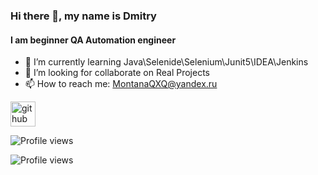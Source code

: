 ### Hi there 👋, my name is Dmitry
#### I am beginner QA Automation engineer

- 🌱 I’m currently learning Java\Selenide\Selenium\Junit5\IDEA\Jenkins 
- 👯 I’m looking for collaborate on Real Projects 
- 📫 How to reach me: MontanaQXQ@yandex.ru 


[<img src='https://cdn.jsdelivr.net/npm/simple-icons@3.0.1/icons/github.svg' alt='github' height='40'>](https://github.com/MontanaQXQ)  

![Profile views](https://github-readme-stats.vercel.app/api?username=MontanaQXQ&theme=cobalt&show_icons=true)

![Profile views](https://gpvc.arturio.dev/MontanaQXQ)  
